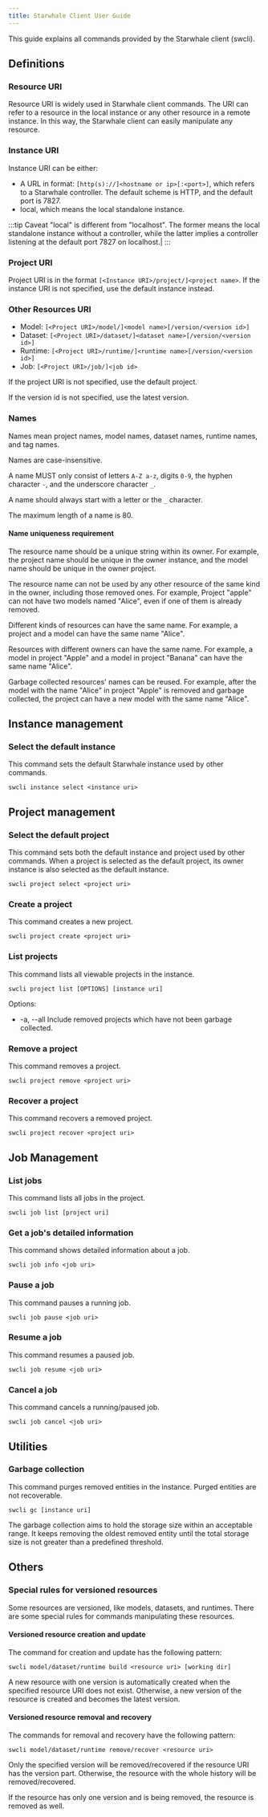 ```yaml
---
title: Starwhale Client User Guide
---
```

This guide explains all commands provided by the Starwhale client (swcli).

## Definitions

### Resource URI

Resource URI is widely used in Starwhale client commands. The URI can refer to a resource in the local instance or any other resource in a remote instance. In this way, the Starwhale client can easily manipulate any resource.

### Instance URI

Instance URI can be either:

- A URL in format: `[http(s)://]<hostname or ip>[:<port>]`, which refers to a Starwhale controller. The default scheme is HTTP, and the default port is 7827.
- local, which means the local standalone instance.

:::tip Caveat
"local" is different from "localhost". The former means the local standalone instance without a controller, while the latter implies a controller listening at the default port 7827 on localhost.|
:::

### Project URI

Project URI is in the format `[<Instance URI>/project/]<project name>`. If the instance URI is not specified, use the default instance instead.

### Other Resources URI

- Model: `[<Project URI>/model/]<model name>[/version/<version id>]`
- Dataset: `[<Project URI>/dataset/]<dataset name>[/version/<version id>]`
- Runtime: `[<Project URI>/runtime/]<runtime name>[/version/<version id>]`
- Job: `[<Project URI>/job/]<job id>`

If the project URI is not specified, use the default project.

If the version id is not specified, use the latest version.

### Names

Names mean project names, model names, dataset names, runtime names, and tag names.

Names are case-insensitive.

A name MUST only consist of letters `A-Z a-z`, digits `0-9`, the hyphen character `-`, and the underscore character `_`.

A name should always start with a letter or the `_` character.

The maximum length of a name is 80.

#### Name uniqueness requirement

The resource name should be a unique string within its owner. For example, the project name should be unique in the owner instance, and the model name should be unique in the owner project.

The resource name can not be used by any other resource of the same kind in the owner, including those removed ones. For example, Project "apple" can not have two models named "Alice", even if one of them is already removed.

Different kinds of resources can have the same name. For example, a project and a model can have the same name "Alice".

Resources with different owners can have the same name. For example, a model in project "Apple" and a model in project "Banana" can have the same name "Alice".

Garbage collected resources' names can be reused. For example, after the model with the name "Alice" in project "Apple" is removed and garbage collected, the project can have a new model with the same name "Alice".

## Instance management

### Select the default instance

This command sets the default Starwhale instance used by other commands.

```console
swcli instance select <instance uri>
```

## Project management

### Select the default project

This command sets both the default instance and project used by other commands. When a project is selected as the default project, its owner instance is also selected as the default instance.

```console
swcli project select <project uri>
```

### Create a project

This command creates a new project.

```console
swcli project create <project uri>
```

### List projects

This command lists all viewable projects in the instance.

```console
swcli project list [OPTIONS] [instance uri]
```

Options:

- -a, --all Include removed projects which have not been garbage collected.

### Remove a project

This command removes a project.

```console
swcli project remove <project uri>
```

### Recover a project

This command recovers a removed project.

```console
swcli project recover <project uri>
```

## Job Management

### List jobs

This command lists all jobs in the project.

```console
swcli job list [project uri]
```

### Get a job's detailed information

This command shows detailed information about a job.

```console
swcli job info <job uri>
```

### Pause a job

This command pauses a running job.

```console
swcli job pause <job uri>
```

### Resume a job

This command resumes a paused job.

```console
swcli job resume <job uri>
```

### Cancel a job

This command cancels a running/paused job.

```console
swcli job cancel <job uri>
```

## Utilities

### Garbage collection

This command purges removed entities in the instance. Purged entities are not recoverable.

```console
swcli gc [instance uri]
```

The garbage collection aims to hold the storage size within an acceptable range. It keeps removing the oldest removed entity until the total storage size is not greater than a predefined threshold.

## Others

### Special rules for versioned resources

Some resources are versioned, like models, datasets, and runtimes. There are some special rules for commands manipulating these resources.

#### Versioned resource creation and update

The command for creation and update has the following pattern:

```console
swcli model/dataset/runtime build <resource uri> [working dir]
```

A new resource with one version is automatically created when the specified resource URI does not exist. Otherwise, a new version of the resource is created and becomes the latest version.

#### Versioned resource removal and recovery

The commands for removal and recovery have the following pattern:

```console
swcli model/dataset/runtime remove/recover <resource uri>
```

Only the specified version will be removed/recovered if the resource URI has the version part. Otherwise, the resource with the whole history will be removed/recovered.

If the resource has only one version and is being removed, the resource is removed as well.

